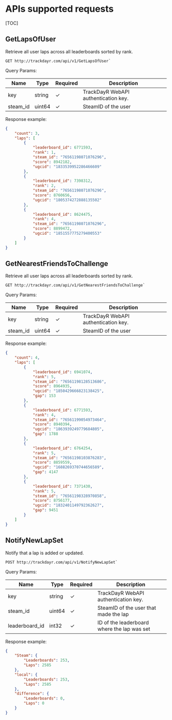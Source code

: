# APIs supported requests

[TOC]

## GetLapsOfUser

Retrieve all user laps across all leaderboards sorted by rank.

```http
GET http://trackdayr.com/api/v1/GetLapsOfUser`
```

Query Params:

| Name     | Type   | Required | Description                          |
|----------| ------ | -------- |--------------------------------------|
| key      | string | ✓        | TrackDayR WebAPI authentication key. |
| steam_id | uint64 | ✓        | SteamID of the user                  |

Response example:

```json
{
    "count": 3,
    "laps": [
        {
            "leaderboard_id": 6771593,
            "rank": 1,
            "steam_id": "76561198071076296",
            "score": 8942182,
            "ugcid": "1833539952286466609"
        },
        {
            "leaderboard_id": 7398312,
            "rank": 2,
            "steam_id": "76561198071076296",
            "score": 8760656,
            "ugcid": "1805374272888135502"
        },
        {
            "leaderboard_id": 8624475,
            "rank": 4,
            "steam_id": "76561198071076296",
            "score": 8899472,
            "ugcid": "1851557775279400553"
        }
    ]
}
```

## GetNearestFriendsToChallenge

Retrieve all user laps across all leaderboards sorted by rank.

```http
GET http://trackdayr.com/api/v1/GetNearestFriendsToChallenge`
```

Query Params:

| Name     | Type   | Required | Description                          |
|----------| ------ | -------- |--------------------------------------|
| key      | string | ✓        | TrackDayR WebAPI authentication key. |
| steam_id | uint64 | ✓        | SteamID of the user                  |

Response example:

```json
{
    "count": 4,
    "laps": [
        {
            "leaderboard_id": 6941074,
            "rank": 5,
            "steam_id": "76561198128513686",
            "score": 8964935,
            "ugcid": "1850429666823138425",
            "gap": 153
        },
        {
            "leaderboard_id": 6771593,
            "rank": 4,
            "steam_id": "76561199054973464",
            "score": 8940394,
            "ugcid": "1863939249779684805",
            "gap": 1788
        },
        {
            "leaderboard_id": 6764254,
            "rank": 5,
            "steam_id": "76561198103876283",
            "score": 8859559,
            "ugcid": "1688269370744656589",
            "gap": 4147
        },
        {
            "leaderboard_id": 7371430,
            "rank": 5,
            "steam_id": "76561198328970858",
            "score": 8756177,
            "ugcid": "1832401149792362627",
            "gap": 9451
        }
    ]
}
```

## NotifyNewLapSet

Notify that a lap is added or updated.

```http
POST http://trackdayr.com/api/v1/NotifyNewLapSet`
```

Query Params:

| Name           | Type   | Required | Description                                 |
|----------------|--------| -------- |---------------------------------------------|
| key            | string | ✓        | TrackDayR WebAPI authentication key.        |
| steam_id       | uint64 | ✓        | SteamID of the user that made the lap       |
| leaderboard_id | int32  | ✓        | ID of the leaderboard where the lap was set |

Response example:

```json
{
    "Steam": {
        "Leaderboards": 253,
        "Laps": 2585
    },
    "local": {
        "Leaderboards": 253,
        "Laps": 2585
    },
    "difference": {
        "Leaderboards": 0,
        "Laps": 0
    }
}
```
